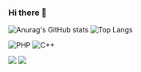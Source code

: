 ### Hi there 👋
![Anurag's GitHub stats](https://github-readme-stats.vercel.app/api?username=matheuslopesduarte&show_icons=true&theme=transparent)
![Top Langs](https://github-readme-stats.vercel.app/api/top-langs/?username=matheuslopesduarte&hide_progress=true&theme=transparent )

![PHP](https://img.shields.io/badge/php-%23777BB4.svg?style=for-the-badge&logo=php&logoColor=white)
![C++](https://img.shields.io/badge/c++-%2300599C.svg?style=for-the-badge&logo=c%2B%2B&logoColor=white)

<div>

<img src="https://lh3.googleusercontent.com/fife/AKsag4NYaNSx0bF2a1oEWNNY3XrmIesiK7W3umkDI-YGijU2gYrsNpUkD_QJY7PLhYOF4Pgp3Lj4WbT21e5A9_SFOL24KEYiZM6Tk-ppP_JYFkCO71Y1HdPDvobgv1V5dWlXMZbxd5hbyExRAqcAkzF_hi6MrICjJO7m5MoDQZjZlRdoeajmgNXNVd5YLA4l3IU1YtApzC6bzx4naruKl6x-Mg8y5F-wvxMjpbysWJnTw2hydZdBgEb-IAa2Io6CHgm51sSI1jnnD1IfblTwnU2EnY-Ps9CkD9K117QC1NoQ_c59jDx85FSRQ8sCGiTx7dsyesk3hyG4sc-ISwt4aqGFSmNinNEo-QSQcVrpf2rQXR1YAZjPRNFu5DEAL_re3Jo165PdlTfFB0lcLD77L5u28rz1jJjeduesen1YytU7JknAmkp_uuMJUVFbrw5kqifUkRxleF8OiNVksa2MBVQINJpSmQPpWqk9P201mYrzEayxk3pLq6NNK51qnNJEgidM5EmlON79QZIneuNE7KERsqFMoykG-yuusnxIezjz_70hBQZraG1Ns3v7Xy5mxRXByDiuzZxAbPRaiLGMu2B8xz_b_k-l490yJHqHUQcavRP9OBskzK5DElx_275qiBH4ddWVvSd9hJw-k_xI1VwahxFgXDPvA4tunQQose9jxhi6cwASXDWePdhBJlHztQNR3jTvNzbXdk77f8-AyZHJlazbPIeKNaT1kw7xy4rO1fdOjFUQaEmgtNz-_4P7kvNQcRt39AeLFe_yizBrd3CCztZUn6s2HzSIaacfJKLhXhir92SqBQlKrnV3oEiUIUCC_U9g0p_gRC-gRCI89M02OtPI0vO3SttTiKSru0jO-Bs07MaLA1GsT7WI6YiUu4sR8tbDuU9Feb1ZXeZBNtlj9w3cudMev6tmseirJhwWhAwe9bYYOEHCFgF3--wiOq3lJ3yUWhegNYYAN_b-KaQVJvIMjTKOqEefUCaRFM9A-19zfG07YFCurfYT_NKhdmmTgt769MTH2lW46vVXy51IvBzpuJxS5x00cYQ11LxC6CWrcaFwoUEhj9jx71wZLl40SNTvRghHaulHBryxI66X82zXJX5402mtynr3WaUBLsSDlao19bHhHj4X5iceHLIRoaLJkt1kTpPOlmXoosN02ISaA7Nxj4DoSJTzx9nScS9xbg42jXL4yxrmuVB7s8dAjqjC37TnK_rje7Yc17qhUze-QKDKOqYhSuCypgL9Rt9sqHME4Kd9g3kAZ36mf6zisCGnqbgsigB2p13Q7c40nxYiSgS08LhB0FL5WonGBRACjh3i1HgjBVjb1ywsJghBic8wTawuayRVehguJkcyQdT9dyEtvKmsyMepA1s_yjpKFR5aKGy6cNFNq0-7HnOh6hn3njANT2Kg2hq6r4uGdqBiLpAya1P82_wywqHXO2lmmoD8JzIwUgo12gFKgvbbI1xwpv2g8hWHYoUW0n0zUpwvHr9SSNcWF-tDf1gR0wzt9gH79KlpQz6A_JSmsR4lsDl9gXFksCohH1-wJ6CBu8ZVwpUX-FhMiJPAqA-HFH_-AHwE6doZpCwrUgKvqMxVJXwc1XofOVKgkg=w1311-h625">

<img src="[AKsag4PaRblqqA2AnIxGHTLMtYHxxarzjlnINGGEjKTdgvFQJ1TKvB1jT5KUQMgZk4BBH8XookHpauDCS0qN4H1E6vQTvZVnW2NYEQucdY_3YigXKdL6lWSJL8VkkkXBmjb](https://lh3.googleusercontent.com/fife/AKsag4PaRblqqA2AnIxGHTLMtYHxxarzjlnINGGEjKTdgvFQJ1TKvB1jT5KUQMgZk4BBH8XookHpauDCS0qN4H1E6vQTvZVnW2NYEQucdY_3YigXKdL6lWSJL8VkkkXBmjb-XdgbtPCeJ0s18Y5RC-n9DZK51GWbvLGjPGko32kObtYVFjpwAbdChfHfi36GGGm7TH-MK_cDlioCimQ_gEiMKNlZEDtcdL3ZSup1PEpk2BIiR3M7GNTFs740vjc7RzDp2obQ8MhehE44rNWGy0vUvMieTCC205llUYAoMqm2Q5srJMdTzG3M6UvUZEtCQgQly-Te0OiW9dV_0bIdzprxU6SMoEXl8yHEKYyxWfPJMkJyUxoAMshaOfXgpVRv_p9_CW4cYZDaxSaIt960uE3DFWq-9sGmjk6gubw3825Jn-LrIHUfuV36KK4taEr5umGpm7tnL1b0weAaivRAa3kGGLqtRTPlFrNrF99vCHQCKN8aXyo2Jf1vcHuiZcD6x1I6MlHksh9JpVgvoM_bNMQcr5UvaHZ1ar91dpy_U99Qr8K39I74QL7OMXlemi1daA6X0GgLvsDPtZoKCwAYSWC6skLUiEyH7YLJ2EJYVd6AdSAPVY1oFMi5Rgx32ah-nuZ6IF7yieqdF0IgdbXxgATigx2ekyy8Pg6p0l_stYg-BpN_q_aacyeMztbbORRiIF9GftBNeNKZrRycckBAbulClL7GsH2ZzkwrKOHd7ZxtrJPdtIweW5MpXJ7kvoNNHzWfrdKbObQxbRmvaifA1XXJejfQe7ZtEFI-Z7zH4WqfDoEDf8qWnztfOoLTp0wp8rEbHhUf7vx8DgETt-2RpbWVLMd7unhMFjhT-KZVnovZpK93eGMqaX2mRo0xWcxg_FiyT0MXXXZ7ENLcy_1zuOxpkA7Ylkrf7vQy3osA1g-y3fvwSmQI6cPHgNScli8WrVkCzLGvn7Uvy9Uhaf29qwLKrSKVjHMW_LNmSL6S6FF3rIgmEFyS3RybVZB3nrN7lK2_eyOcuGCtcI2HcIfJb7PpRmwQ5Uiwx38VJ1UW7EctszzN5df_c9uFArCMPDfV8GBmmdaPlGJitA-JFE1XbpCC5Yq2SSpwayGiuuOeBuidOHwoiREvVfjcLafrMLRf2jhEbwhVB3IxyxHIM4gUoTb5Gd4iXeHZkWRtTuyOoZcv3RX_r56GdjV-pmtyS6llE-2fRRvPcZDROYaPJzBJeWRiqkgwjSphnTXE8NcPaVzQtVuInYfNCkYEW-R5eSaO3s3g0IsoWTvfGzKbLV2uv3O98qI6_fEI8J2RwUQ30WhHVAIEbyk7oHE4Ap8p5vTLD0U-t0XQRT5HNToLBed19IiGCaOtEfw0goxOofl7_FI3MrHmWrynDyoUostU8YbG6kW7JFYmcExRA6tO3ZkTXOOMHLaq6deZBvRvDzLxPyVmWrdSY1EmA3-hdOGbiLzwJepTUMeE08-EZnojDiS1LowPg4iDaBOWS-9C5Vq8ZSctoIEVlOXnPRRiPeAjnuBtCGUixYT_23hhxyZhWqgeqjLlsTY5ocudJkGsXRu8RW_eGs-B4FpYzp4honHI9z25Jv0wdNIbYY6IhGxoiQ=w1311-h625)https://lh3.googleusercontent.com/fife/AKsag4PaRblqqA2AnIxGHTLMtYHxxarzjlnINGGEjKTdgvFQJ1TKvB1jT5KUQMgZk4BBH8XookHpauDCS0qN4H1E6vQTvZVnW2NYEQucdY_3YigXKdL6lWSJL8VkkkXBmjb-XdgbtPCeJ0s18Y5RC-n9DZK51GWbvLGjPGko32kObtYVFjpwAbdChfHfi36GGGm7TH-MK_cDlioCimQ_gEiMKNlZEDtcdL3ZSup1PEpk2BIiR3M7GNTFs740vjc7RzDp2obQ8MhehE44rNWGy0vUvMieTCC205llUYAoMqm2Q5srJMdTzG3M6UvUZEtCQgQly-Te0OiW9dV_0bIdzprxU6SMoEXl8yHEKYyxWfPJMkJyUxoAMshaOfXgpVRv_p9_CW4cYZDaxSaIt960uE3DFWq-9sGmjk6gubw3825Jn-LrIHUfuV36KK4taEr5umGpm7tnL1b0weAaivRAa3kGGLqtRTPlFrNrF99vCHQCKN8aXyo2Jf1vcHuiZcD6x1I6MlHksh9JpVgvoM_bNMQcr5UvaHZ1ar91dpy_U99Qr8K39I74QL7OMXlemi1daA6X0GgLvsDPtZoKCwAYSWC6skLUiEyH7YLJ2EJYVd6AdSAPVY1oFMi5Rgx32ah-nuZ6IF7yieqdF0IgdbXxgATigx2ekyy8Pg6p0l_stYg-BpN_q_aacyeMztbbORRiIF9GftBNeNKZrRycckBAbulClL7GsH2ZzkwrKOHd7ZxtrJPdtIweW5MpXJ7kvoNNHzWfrdKbObQxbRmvaifA1XXJejfQe7ZtEFI-Z7zH4WqfDoEDf8qWnztfOoLTp0wp8rEbHhUf7vx8DgETt-2RpbWVLMd7unhMFjhT-KZVnovZpK93eGMqaX2mRo0xWcxg_FiyT0MXXXZ7ENLcy_1zuOxpkA7Ylkrf7vQy3osA1g-y3fvwSmQI6cPHgNScli8WrVkCzLGvn7Uvy9Uhaf29qwLKrSKVjHMW_LNmSL6S6FF3rIgmEFyS3RybVZB3nrN7lK2_eyOcuGCtcI2HcIfJb7PpRmwQ5Uiwx38VJ1UW7EctszzN5df_c9uFArCMPDfV8GBmmdaPlGJitA-JFE1XbpCC5Yq2SSpwayGiuuOeBuidOHwoiREvVfjcLafrMLRf2jhEbwhVB3IxyxHIM4gUoTb5Gd4iXeHZkWRtTuyOoZcv3RX_r56GdjV-pmtyS6llE-2fRRvPcZDROYaPJzBJeWRiqkgwjSphnTXE8NcPaVzQtVuInYfNCkYEW-R5eSaO3s3g0IsoWTvfGzKbLV2uv3O98qI6_fEI8J2RwUQ30WhHVAIEbyk7oHE4Ap8p5vTLD0U-t0XQRT5HNToLBed19IiGCaOtEfw0goxOofl7_FI3MrHmWrynDyoUostU8YbG6kW7JFYmcExRA6tO3ZkTXOOMHLaq6deZBvRvDzLxPyVmWrdSY1EmA3-hdOGbiLzwJepTUMeE08-EZnojDiS1LowPg4iDaBOWS-9C5Vq8ZSctoIEVlOXnPRRiPeAjnuBtCGUixYT_23hhxyZhWqgeqjLlsTY5ocudJkGsXRu8RW_eGs-B4FpYzp4honHI9z25Jv0wdNIbYY6IhGxoiQ=w1311-h625">
</div>


